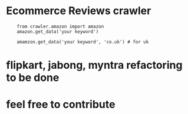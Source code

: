 # Ecommerce Reviews crawler

```
    from crawler.amazon import amazon
    amazon.get_data('your keyword')

    amamzon.get_data('your keyword', 'co.uk') # for uk

```

# flipkart, jabong, myntra refactoring to be done
# feel free to contribute